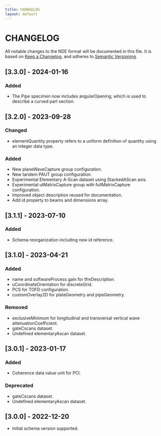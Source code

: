 ```yaml
---
title: CHANGELOG
layout: default
---
```

# CHANGELOG
All notable changes to the NDE format will be documented in this file.
It is based on [Keep a Changelog](https://keepachangelog.com/en/1.0.0/), and adheres to [Semantic Versioning](https://semver.org/spec/v2.0.0.html).

## [3.3.0] - 2024-01-16
### Added
- The Pipe specimen now includes angularOpening, which is used to describe a curved part section.


## [3.2.0] - 2023-09-28
### Changed
- elementQuantity property refers to a uniform definition of quantity using an integer data type.

### Added
- New planeWaveCapture group configuration.
- New tandem PAUT group configuration.
- Experimental Elementary A-Scan dataset using StackedAScan axis.
- Experimental utMatrixCapture group with fullMatrixCapture configuration.
- Improved object description reused for documentation.
- Add id property to beams and dimensions array.


## [3.1.1] - 2023-07-10
### Added
- Schema reorganization including new id reference.

## [3.1.0] - 2023-04-21
### Added
- name and softwareProcess gain for tfmDescription.
- uCoordinateOrientation for discreteGrid.
- PCS for TOFD configuration.
- customOverlay2D for plateGeometry and pipeGeometry.

### Removed
- exclusiveMinimum for longitudinal and transversal vertical wave attenuationCoefficient.
- gateCscans dataset.
- Undefined elementaryAscan dataset.


## [3.0.1] - 2023-01-17
### Added
- Coherence data value unit for PCI.

### Deprecated
- gateCscans dataset.
- Undefined elementaryAscan dataset.


## [3.0.0] - 2022-12-20
- Initial schema version supported.
